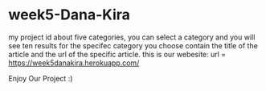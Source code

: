 # week5-Dana-Kira
my project id about five categories, you can select a category and you will see ten results for the specifec category you choose contain the title of the article and the url of the specific article.
this is our webesite:
url = https://week5danakira.herokuapp.com/

Enjoy Our Project :)

